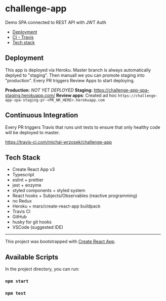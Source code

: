 # challenge-app
Demo SPA connected to REST API with JWT Auth

- [Deployment](#deployment)
- [CI - Travis](#continuous_integration)
- [Tech stack](#tech_stack)

## Deployment
This app is deployed via Heroku. Master branch is always automatically deplyed to "staging". Then manuall we you can promote staging into "production". Every PR triggers Review Apps to start deploying.

**Production:** *NOT YET DEPLOYED*
**Staging:** https://challenge-app-spa-staging.herokuapp.com/
**Review apps**: Created ad hoc
`https://challenge-app-spa-staging-pr-<PR_NR_HERE>.herokuapp.com`

## Continuous Integration
Every PR triggers Travis that runs unit tests to ensure that only healthy code will be deployed to master.

https://travis-ci.com/michal-wrzosek/challenge-app

## Tech Stack
- Create React App v3
- Typescript
- eslint + prettier
- jest + enzyme
- styled components + styled system
- React hooks + Subjects/Observables (reactive programming)
- no Redux
- Heroku + mars/create-react-app buildpack
- Travis CI
- GitHub
- husky for git hooks
- VSCode (suggested IDE)

---

This project was bootstrapped with [Create React App](https://github.com/facebook/create-react-app).

## Available Scripts

In the project directory, you can run:

### `npm start`
### `npm test`
